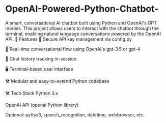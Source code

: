 # OpenAI-Powered-Python-Chatbot-
A smart, conversational AI chatbot built using Python and OpenAI's GPT models. This project allows users to interact with the chatbot through the terminal, enabling natural language conversations powered by the OpenAI API.
🚀 Features
🔐 Secure API key management via config.py

💬 Real-time conversational flow using OpenAI's gpt-3.5 or gpt-4

📜 Chat history tracking in-session

🖥️ Terminal-based user interface

🛠️ Modular and easy-to-extend Python codebase

🛠️ Tech Stack
Python 3.x

OpenAI API (openai Python library)

Optional: pyttsx3, speech_recognition, datetime, webbrowser, etc.
